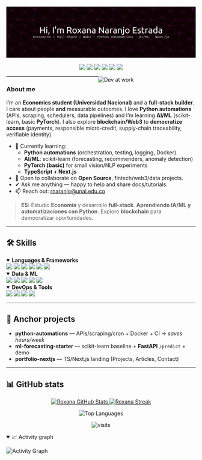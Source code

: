 
 
![Header](./github-header.png)

<p align="center">
  <img src="https://img.shields.io/badge/Python-Automations-ff69b4?style=for-the-badge&logo=python&logoColor=white"/>
  <img src="https://img.shields.io/badge/AI%2FML-scikit--learn%20%7C%20PyTorch-db7093?style=for-the-badge&logo=scikitlearn&logoColor=white"/>
  <img src="https://img.shields.io/badge/TypeScript-Next.js-ff69b4?style=for-the-badge&logo=typescript&logoColor=white"/>
  <img src="https://img.shields.io/badge/DB-SQL%20%7C%20NoSQL-db7093?style=for-the-badge"/>
  <img src="https://img.shields.io/badge/Docker-ff69b4?style=for-the-badge&logo=docker&logoColor=white"/>
  <img src="https://media3.giphy.com/media/v1.Y2lkPTc5MGI3NjExaXI1cHpyY21mMGV4dHE2N3Y4OXczZDZhdGp2OXhlOGU5bmUzcHBkZCZlcD12MV9pbnRlcm5hbF9naWZfYnlfaWQmY3Q9Zw/jp2KXzsPtoKFG/giphy.gif" width="35" />
</p>

<img align="right" width="260" alt="Dev at work"
     src="https://media4.giphy.com/media/v1.Y2lkPTc5MGI3NjExbnZjbTAzZ2VqMHVrNDd5N3M4aHhmYmUzMXJ1OHkycHdybjdrbHZmaiZlcD12MV9pbnRlcm5hbF9naWZfYnlfaWQmY3Q9Zw/HzPtbOKyBoBFsK4hyc/giphy.gif" />

---

### About me

I’m an **Economics student (Universidad Nacional)** and a **full-stack builder**.  
I care about people **and** measurable outcomes. I love **Python automations** (APIs, scraping, schedulers, data pipelines) and I’m learning **AI/ML** (scikit-learn, basic **PyTorch**). I also explore **blockchain/Web3** to **democratize access** (payments, responsible micro-credit, supply-chain traceability, verifiable identity).

- 🌱 Currently learning:
  - **Python automations** (orchestration, testing, logging, Docker)
  - **AI/ML**: scikit-learn (forecasting, recommenders, anomaly detection)
  - **PyTorch (basic)** for small vision/NLP experiments
  - **TypeScript + Next.js**
- 👯 Open to collaborate on **Open Source**, fintech/web3/data projects.
- ✔ Ask me anything — happy to help and share docs/tutorials.
- 📫 Reach out: <a href="mailto:rnaranjo@unal.edu.co">rnaranjo@unal.edu.co</a>

> **ES:** Estudio **Economía** y desarrollo **full-stack**. **Aprendiendo IA/ML y automatizaciones con Python**. Exploro **blockchain** para democratizar oportunidades.

---

## 🛠️ Skills

<details open>
  <summary><b>Languages & Frameworks</b></summary>
  <span>
    <img src="https://img.shields.io/badge/HTML5-E34F26?style=for-the-badge&logo=html5&logoColor=white">
    <img src="https://img.shields.io/badge/CSS3-1572B6?style=for-the-badge&logo=css3&logoColor=white">
    <img src="https://img.shields.io/badge/JavaScript-F7DF1E?style=for-the-badge&logo=javascript&logoColor=black">
    <img src="https://img.shields.io/badge/TypeScript-ff69b4?style=for-the-badge&logo=typescript&logoColor=white">
    <img src="https://img.shields.io/badge/Next.js-ff69b4?style=for-the-badge&logo=nextdotjs&logoColor=white">
    <img src="https://img.shields.io/badge/Python-db7093?style=for-the-badge&logo=python&logoColor=white">
  </span>
</details>

<details open>
  <summary><b>Data & ML</b></summary>
  <span>
    <img src="https://img.shields.io/badge/SQL-ff69b4?style=for-the-badge&logo=postgresql&logoColor=white">
    <img src="https://img.shields.io/badge/NoSQL-db7093?style=for-the-badge&logo=mongodb&logoColor=white">
    <img src="https://img.shields.io/badge/scikit--learn-ff69b4?style=for-the-badge&logo=scikitlearn&logoColor=white">
    <img src="https://img.shields.io/badge/PyTorch-db7093?style=for-the-badge&logo=pytorch&logoColor=white">
    <img src="https://img.shields.io/badge/Pandas-ff69b4?style=for-the-badge&logo=pandas&logoColor=white">
  </span>
</details>

<details open>
  <summary><b>DevOps & Tools</b></summary>
  <span>
    <img src="https://img.shields.io/badge/Docker-ff69b4?style=for-the-badge&logo=docker&logoColor=white">
    <img src="https://img.shields.io/badge/FastAPI-db7093?style=for-the-badge&logo=fastapi&logoColor=white">
    <img src="https://img.shields.io/badge/Git-ff69b4?style=for-the-badge&logo=git&logoColor=white">
    <img src="https://img.shields.io/badge/GitHub-db7093?style=for-the-badge&logo=github&logoColor=white">
  </span>
</details>

---

## 🚀 Anchor projects

- **python-automations** — APIs/scraping/cron + Docker + CI → *saves hours/week*
- **ml-forecasting-starter** — scikit-learn baseline + **FastAPI** `/predict` + demo
- **portfolio-nextjs** — TS/Next.js landing (Projects, Articles, Contact)

---

## 📊 GitHub stats

<p align="center">
  <a href="https://github.com/roxanaranjoes">
    <img height="170" alt="Roxana GitHub Stats"
      src="https://github-readme-stats.vercel.app/api?username=roxanaranjoes&show_icons=true&theme=tokyonight&hide_border=true&include_all_commits=true&count_private=true&rank_icon=github&custom_title=Roxana%20Naranjo%20—%20GitHub%20Stats"/>
  </a>
  <a href="https://github.com/roxanaranjoes">
    <img height="170" alt="Roxana Streak"
      src="https://streak-stats.demolab.com?user=roxanaranjoes&theme=material-palenight&hide_border=true&date_format=j%20M%5B,%20Y%5D"/>
  </a>
</p>

<p align="center">
  <img alt="Top Languages"
       src="https://github-readme-stats.vercel.app/api/top-langs/?username=roxanaranjoes&layout=compact&theme=tokyonight&hide_border=true&langs_count=8"/>
</p>

<p align="center">
  <img alt="visits"
       src="https://komarev.com/ghpvc/?username=roxanaranjoes&label=visits&color=ff69b4&style=flat"/>
</p>

<details open>
  <summary>📈 Activity graph </summary>

![Activity Graph](https://github-readme-activity-graph.vercel.app/graph?username=roxanaranjoes&theme=tokyo-night&hide_border=true&custom_title=Roxana%20Naranjo%20—%20Activity%20Graph)

</details>







